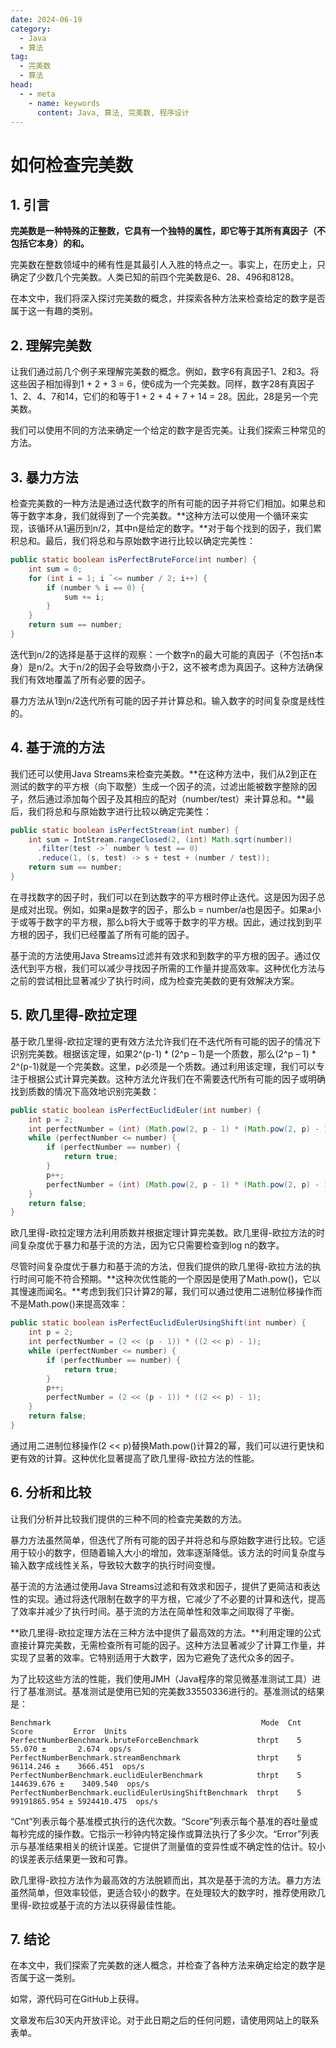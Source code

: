 ```yaml
---
date: 2024-06-19
category:
  - Java
  - 算法
tag:
  - 完美数
  - 算法
head:
  - - meta
    - name: keywords
      content: Java, 算法, 完美数, 程序设计
---
```


# 如何检查完美数

## 1. 引言

**完美数是一种特殊的正整数，它具有一个独特的属性，即它等于其所有真因子（不包括它本身）的和。**

完美数在整数领域中的稀有性是其最引人入胜的特点之一。事实上，在历史上，只确定了少数几个完美数。人类已知的前四个完美数是6、28、496和8128。

在本文中，我们将深入探讨完美数的概念，并探索各种方法来检查给定的数字是否属于这一有趣的类别。

## 2. 理解完美数

让我们通过前几个例子来理解完美数的概念。例如，数字6有真因子1、2和3。将这些因子相加得到1 + 2 + 3 = 6，使6成为一个完美数。同样，数字28有真因子1、2、4、7和14，它们的和等于1 + 2 + 4 + 7 + 14 = 28。因此，28是另一个完美数。

我们可以使用不同的方法来确定一个给定的数字是否完美。让我们探索三种常见的方法。

## 3. 暴力方法

检查完美数的一种方法是通过迭代数字的所有可能的因子并将它们相加。如果总和等于数字本身，我们就得到了一个完美数。**这种方法可以使用一个循环来实现，该循环从1遍历到n/2，其中n是给定的数字。**对于每个找到的因子，我们累积总和。最后，我们将总和与原始数字进行比较以确定完美性：

```java
public static boolean isPerfectBruteForce(int number) {
    int sum = 0;
    for (int i = 1; i `<= number / 2; i++) {
        if (number % i == 0) {
            sum += i;
        }
    }
    return sum == number;
}
```

迭代到n/2的选择是基于这样的观察：一个数字n的最大可能的真因子（不包括n本身）是n/2。大于n/2的因子会导致商小于2，这不被考虑为真因子。这种方法确保我们有效地覆盖了所有必要的因子。

暴力方法从1到n/2迭代所有可能的因子并计算总和。输入数字的时间复杂度是线性的。

## 4. 基于流的方法

我们还可以使用Java Streams来检查完美数。**在这种方法中，我们从2到正在测试的数字的平方根（向下取整）生成一个因子的流，过滤出能被数字整除的因子，然后通过添加每个因子及其相应的配对（number/test）来计算总和。**最后，我们将总和与原始数字进行比较以确定完美性：

```java
public static boolean isPerfectStream(int number) {
    int sum = IntStream.rangeClosed(2, (int) Math.sqrt(number))
      .filter(test ->` number % test == 0)
      .reduce(1, (s, test) -> s + test + (number / test));
    return sum == number;
}
```

在寻找数字的因子时，我们可以在到达数字的平方根时停止迭代。这是因为因子总是成对出现。例如，如果a是数字的因子，那么b = number/a也是因子。如果a小于或等于数字的平方根，那么b将大于或等于数字的平方根。因此，通过找到到平方根的因子，我们已经覆盖了所有可能的因子。

基于流的方法使用Java Streams过滤并有效求和到数字的平方根的因子。通过仅迭代到平方根，我们可以减少寻找因子所需的工作量并提高效率。这种优化方法与之前的尝试相比显著减少了执行时间，成为检查完美数的更有效解决方案。

## 5. 欧几里得-欧拉定理

基于欧几里得-欧拉定理的更有效方法允许我们在不迭代所有可能的因子的情况下识别完美数。根据该定理，如果2^(p-1) * (2^p – 1)是一个质数，那么(2^p – 1) * 2^(p-1)就是一个完美数。这里，p必须是一个质数。通过利用该定理，我们可以专注于根据公式计算完美数。这种方法允许我们在不需要迭代所有可能的因子或明确找到质数的情况下高效地识别完美数：

```java
public static boolean isPerfectEuclidEuler(int number) {
    int p = 2;
    int perfectNumber = (int) (Math.pow(2, p - 1) * (Math.pow(2, p) - 1));
    while (perfectNumber <= number) {
        if (perfectNumber == number) {
            return true;
        }
        p++;
        perfectNumber = (int) (Math.pow(2, p - 1) * (Math.pow(2, p) - 1));
    }
    return false;
}
```

欧几里得-欧拉定理方法利用质数并根据定理计算完美数。欧几里得-欧拉方法的时间复杂度优于暴力和基于流的方法，因为它只需要检查到log n的数字。

尽管时间复杂度优于暴力和基于流的方法，但我们提供的欧几里得-欧拉方法的执行时间可能不符合预期。**这种次优性能的一个原因是使用了Math.pow()，它以其慢速而闻名。**考虑到我们只计算2的幂，我们可以通过使用二进制位移操作而不是Math.pow()来提高效率：

```java
public static boolean isPerfectEuclidEulerUsingShift(int number) {
    int p = 2;
    int perfectNumber = (2 << (p - 1)) * ((2 << p) - 1);
    while (perfectNumber <= number) {
        if (perfectNumber == number) {
            return true;
        }
        p++;
        perfectNumber = (2 << (p - 1)) * ((2 << p) - 1);
    }
    return false;
}
```

通过用二进制位移操作(2 << p)替换Math.pow()计算2的幂，我们可以进行更快和更有效的计算。这种优化显著提高了欧几里得-欧拉方法的性能。

## 6. 分析和比较

让我们分析并比较我们提供的三种不同的检查完美数的方法。

暴力方法虽然简单，但迭代了所有可能的因子并将总和与原始数字进行比较。它适用于较小的数字，但随着输入大小的增加，效率逐渐降低。该方法的时间复杂度与输入数字成线性关系，导致较大数字的执行时间变慢。

基于流的方法通过使用Java Streams过滤和有效求和因子，提供了更简洁和表达性的实现。通过将迭代限制在数字的平方根，它减少了不必要的计算和迭代，提高了效率并减少了执行时间。基于流的方法在简单性和效率之间取得了平衡。

**欧几里得-欧拉定理方法在三种方法中提供了最高效的方法。**利用定理的公式直接计算完美数，无需检查所有可能的因子。这种方法显著减少了计算工作量，并实现了显著的效率。它特别适用于大数字，因为它避免了迭代众多的因子。

为了比较这些方法的性能，我们使用JMH（Java程序的常见微基准测试工具）进行了基准测试。基准测试是使用已知的完美数33550336进行的。基准测试的结果是：

```
Benchmark                                               Mode  Cnt         Score         Error  Units
PerfectNumberBenchmark.bruteForceBenchmark             thrpt    5        55.070 ±       2.674  ops/s
PerfectNumberBenchmark.streamBenchmark                 thrpt    5     96114.246 ±    3666.451  ops/s
PerfectNumberBenchmark.euclidEulerBenchmark            thrpt    5    144639.676 ±    3409.540  ops/s
PerfectNumberBenchmark.euclidEulerUsingShiftBenchmark  thrpt    5  99191865.954 ± 5924410.475  ops/s
```

“Cnt”列表示每个基准模式执行的迭代次数。“Score”列表示每个基准的吞吐量或每秒完成的操作数。它指示一秒钟内特定操作或算法执行了多少次。“Error”列表示与基准结果相关的统计误差。它提供了测量值的变异性或不确定性的估计。较小的误差表示结果更一致和可靠。

欧几里得-欧拉方法作为最高效的方法脱颖而出，其次是基于流的方法。暴力方法虽然简单，但效率较低，更适合较小的数字。在处理较大的数字时，推荐使用欧几里得-欧拉或基于流的方法以获得最佳性能。

## 7. 结论

在本文中，我们探索了完美数的迷人概念，并检查了各种方法来确定给定的数字是否属于这一类别。

如常，源代码可在GitHub上获得。

文章发布后30天内开放评论。对于此日期之后的任何问题，请使用网站上的联系表单。